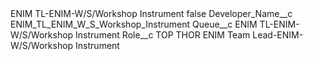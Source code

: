 <?xml version="1.0" encoding="UTF-8"?>
<CustomMetadata xmlns="http://soap.sforce.com/2006/04/metadata" xmlns:xsi="http://www.w3.org/2001/XMLSchema-instance" xmlns:xsd="http://www.w3.org/2001/XMLSchema">
    <label>ENIM TL-ENIM-W/S/Workshop Instrument</label>
    <protected>false</protected>
    <values>
        <field>Developer_Name__c</field>
        <value xsi:type="xsd:string">ENIM_TL_ENIM_W_S_Workshop_Instrument</value>
    </values>
    <values>
        <field>Queue__c</field>
        <value xsi:type="xsd:string">ENIM TL-ENIM-W/S/Workshop Instrument</value>
    </values>
    <values>
        <field>Role__c</field>
        <value xsi:type="xsd:string">TOP THOR ENIM Team Lead-ENIM-W/S/Workshop Instrument</value>
    </values>
</CustomMetadata>
